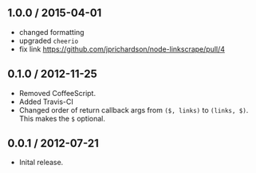 1.0.0 / 2015-04-01
------------------
- changed formatting
- upgraded `cheerio`
- fix link https://github.com/jprichardson/node-linkscrape/pull/4

0.1.0 / 2012-11-25
------------------
* Removed CoffeeScript.
* Added Travis-CI
* Changed order of return callback args from `($, links)` to `(links, $)`. This makes the `$` optional.

0.0.1 / 2012-07-21
------------------
* Inital release.